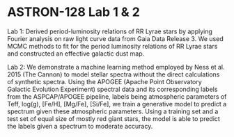 # ASTRON-128 Lab 1 & 2

Lab 1: Derived period-luminosity relations of RR Lyrae stars by applying Fourier analysis on raw light curve data from Gaia Data Release 3. We used MCMC methods to fit for the period luminosity relations of RR Lyrae stars and constructed an effective galactic dust map. 


Lab 2: We demonstrate a machine learning method employed by Ness et al. 2015 (The Cannon) to model stellar spectra without the direct calculations of synthetic spectra. Using the APOGEE (Apache Point Observatory Galactic Evolution Experiment) spectral data and its corresponding labels from the ASPCAP/APOGEE pipeline, labels being atmospheric parameters of Teff, log(g), [Fe/H], [Mg/Fe], [Si/Fe], we train a generative model to predict a spectrum given these atmospheric parameters. Using a training set and a test set of equal size of mostly red giant stars, the model is able to predict the labels given a spectrum to moderate accuracy.
